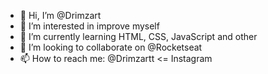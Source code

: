 - 👋 Hi, I’m @Drimzart
- 👀 I’m interested in improve myself
- 🌱 I’m currently learning HTML, CSS, JavaScript and other
- 💞️ I’m looking to collaborate on @Rocketseat
- 📫 How to reach me: @Drimzartt <= Instagram 

<!---
Drimzart/Drimzart is a ✨ special ✨ repository because its `README.md` (this file) appears on your GitHub profile.
You can click the Preview link to take a look at your changes.
--->


